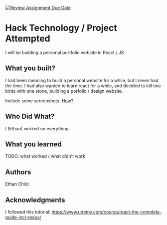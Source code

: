 [![Review Assignment Due Date](https://classroom.github.com/assets/deadline-readme-button-22041afd0340ce965d47ae6ef1cefeee28c7c493a6346c4f15d667ab976d596c.svg)](https://classroom.github.com/a/YLbyQW4X)
# Hack Technology / Project Attempted
I will be building a personal portfolio website in React / JS

## What you built? 

I had been meaning to build a personal website for a while, but I never had the time. I had also wanted to learn react for a while, and decided to kill two birds with one stone, building a porfolio / design website. 

Include some screenshots.
[How?](https://help.github.com/articles/about-readmes/#relative-links-and-image-paths-in-readme-files)

## Who Did What?

I (Ethan) worked on everything

## What you learned

TODO: what worked / what didn't work

## Authors

Ethan Child

## Acknowledgments

I followed this tutorial: https://www.udemy.com/course/react-the-complete-guide-incl-redux/
